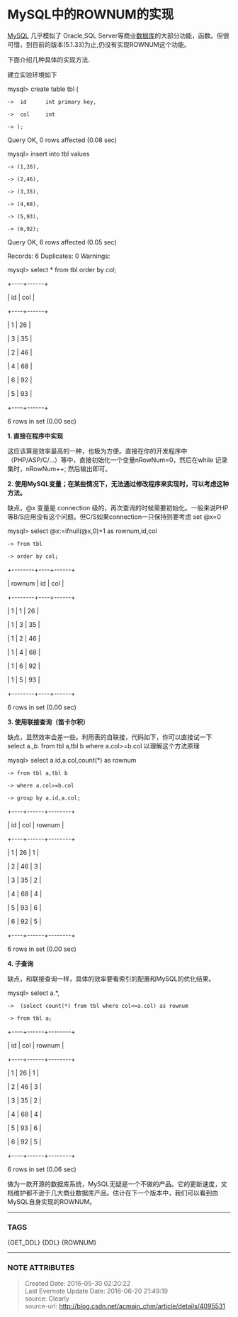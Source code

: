 # MySQL中的ROWNUM的实现

  

[MySQL](http://lib.csdn.net/base/14 "MySQL知识库") 几乎模拟了 Oracle,SQL
Server等商业[数据库](http://lib.csdn.net/base/14
"MySQL知识库")的大部分功能，函数。但很可惜，到目前的版本(5.1.33)为止,仍没有实现ROWNUM这个功能。

下面介绍几种具体的实现方法.

建立实验环境如下

mysql> create table tbl (

    ->  id      int primary key,

    ->  col     int

    -> );

Query OK, 0 rows affected (0.08 sec)

mysql> insert into tbl values

    -> (1,26),

    -> (2,46),

    -> (3,35),

    -> (4,68),

    -> (5,93),

    -> (6,92);

Query OK, 6 rows affected (0.05 sec)

Records: 6  Duplicates: 0  Warnings:

mysql> select * from tbl order by col;

+----+------+

| id | col  |

+----+------+

|  1 |   26 |

|  3 |   35 |

|  2 |   46 |

|  4 |   68 |

|  6 |   92 |

|  5 |   93 |

+----+------+

6 rows in set (0.00 sec)

 **1\. 直接在程序中实现**

这应该算是效率最高的一种，也极为方便。直接在你的开发程序中（PHP/ASP/C/...）等中，直接初始化一个变量nRowNum=0，然后在while
记录集时，nRowNum++; 然后输出即可。

 **2\. 使用MySQL变量；在某些情况下，无法通过修改程序来实现时，可以考虑这种方法。**

缺点，@x 变量是 connection
级的，再次查询的时候需要初始化。一般来说PHP等B/S应用没有这个问题。但C/S如果connection一只保持则要考虑 set @x=0

mysql> select @x:=ifnull(@x,0)+1 as rownum,id,col

    -> from tbl

    -> order by col;

+--------+----+------+

| rownum | id | col  |

+--------+----+------+

|      1 |  1 |   26 |

|      1 |  3 |   35 |

|      1 |  2 |   46 |

|      1 |  4 |   68 |

|      1 |  6 |   92 |

|      1 |  5 |   93 |

+--------+----+------+

6 rows in set (0.00 sec)

 **3\. 使用联接查询（笛卡尔积）**

缺点，显然效率会差一些。利用表的自联接，代码如下，你可以直接试一下 select a.*,b.* from tbl a,tbl b where
a.col>=b.col 以理解这个方法原理

mysql> select a.id,a.col,count(*) as rownum

    -> from tbl a,tbl b

    -> where a.col>=b.col

    -> group by a.id,a.col;

+----+------+--------+

| id | col  | rownum |

+----+------+--------+

|  1 |   26 |      1 |

|  2 |   46 |      3 |

|  3 |   35 |      2 |

|  4 |   68 |      4 |

|  5 |   93 |      6 |

|  6 |   92 |      5 |

+----+------+--------+

6 rows in set (0.00 sec)

 **4\. 子查询**

缺点，和联接查询一样，具体的效率要看索引的配置和MySQL的优化结果。

mysql> select a.*,

    ->  (select count(*) from tbl where col<=a.col) as rownum

    -> from tbl a;

+----+------+--------+

| id | col  | rownum |

+----+------+--------+

|  1 |   26 |      1 |

|  2 |   46 |      3 |

|  3 |   35 |      2 |

|  4 |   68 |      4 |

|  5 |   93 |      6 |

|  6 |   92 |      5 |

+----+------+--------+

6 rows in set (0.06 sec)

做为一款开源的数据库系统，MySQL无疑是一个不做的产品。它的更新速度，文档维护都不逊于几大商业数据库产品。估计在下一个版本中，我们可以看到由MySQL自身实现的ROWNUM。

  



---
### TAGS
{GET_DDL}  {DDL}  {ROWNUM}

---
### NOTE ATTRIBUTES
>Created Date: 2016-05-30 02:20:22  
>Last Evernote Update Date: 2016-06-20 21:49:19  
>source: Clearly  
>source-url: http://blog.csdn.net/acmain_chm/article/details/4095531  
